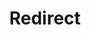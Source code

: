 ﻿---
layout: src/layouts/Redirect.astro
title: Redirect
redirect: https://yamldoc.liuyan.wang/docs/deployments/azure/azure-environments
pubDate:  2023-01-01
navSearch: false
navSitemap: false
navMenu: false
---
